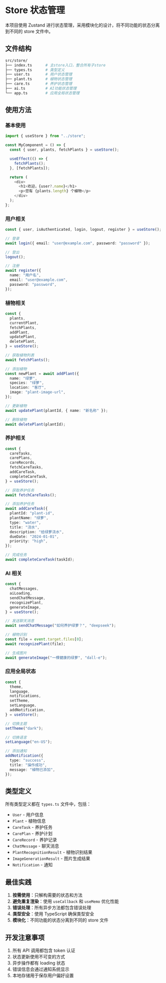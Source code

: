 # Store 状态管理

本项目使用 Zustand 进行状态管理，采用模块化的设计，将不同功能的状态分离到不同的 store 文件中。

## 文件结构

```bash
src/store/
├── index.ts      # 主store入口，整合所有子store
├── types.ts      # 类型定义
├── user.ts       # 用户状态管理
├── plant.ts      # 植物状态管理
├── care.ts       # 养护状态管理
├── ai.ts         # AI功能状态管理
└── app.ts        # 应用全局状态管理
```

## 使用方法

### 基本使用

```typescript
import { useStore } from "../store";

const MyComponent = () => {
  const { user, plants, fetchPlants } = useStore();

  useEffect(() => {
    fetchPlants();
  }, [fetchPlants]);

  return (
    <div>
      <h1>欢迎，{user?.name}</h1>
      <p>您有 {plants.length} 个植物</p>
    </div>
  );
};
```

### 用户相关

```typescript
const { user, isAuthenticated, login, logout, register } = useStore();

// 登录
await login({ email: "user@example.com", password: "password" });

// 登出
logout();

// 注册
await register({
  name: "用户名",
  email: "user@example.com",
  password: "password",
});
```

### 植物相关

```typescript
const {
  plants,
  currentPlant,
  fetchPlants,
  addPlant,
  updatePlant,
  deletePlant,
} = useStore();

// 获取植物列表
await fetchPlants();

// 添加植物
const newPlant = await addPlant({
  name: "绿萝",
  species: "绿萝",
  location: "客厅",
  image: "plant-image-url",
});

// 更新植物
await updatePlant(plantId, { name: "新名称" });

// 删除植物
await deletePlant(plantId);
```

### 养护相关

```typescript
const {
  careTasks,
  carePlans,
  careRecords,
  fetchCareTasks,
  addCareTask,
  completeCareTask,
} = useStore();

// 获取养护任务
await fetchCareTasks();

// 添加养护任务
await addCareTask({
  plantId: "plant-id",
  plantName: "绿萝",
  type: "water",
  title: "浇水",
  description: "给绿萝浇水",
  dueDate: "2024-01-01",
  priority: "high",
});

// 完成任务
await completeCareTask(taskId);
```

### AI 相关

```typescript
const {
  chatMessages,
  aiLoading,
  sendChatMessage,
  recognizePlant,
  generateImage,
} = useStore();

// 发送聊天消息
await sendChatMessage("如何养护绿萝？", "deepseek");

// 植物识别
const file = event.target.files[0];
await recognizePlant(file);

// 生成图片
await generateImage("一棵健康的绿萝", "dall-e");
```

### 应用全局状态

```typescript
const {
  theme,
  language,
  notifications,
  setTheme,
  setLanguage,
  addNotification,
} = useStore();

// 切换主题
setTheme("dark");

// 切换语言
setLanguage("en-US");

// 添加通知
addNotification({
  type: "success",
  title: "操作成功",
  message: "植物已添加",
});
```

## 类型定义

所有类型定义都在 `types.ts` 文件中，包括：

- `User` - 用户信息
- `Plant` - 植物信息
- `CareTask` - 养护任务
- `CarePlan` - 养护计划
- `CareRecord` - 养护记录
- `ChatMessage` - 聊天消息
- `PlantRecognitionResult` - 植物识别结果
- `ImageGenerationResult` - 图片生成结果
- `Notification` - 通知

## 最佳实践

1. **按需使用**：只解构需要的状态和方法
2. **避免重复渲染**：使用 `useCallback` 和 `useMemo` 优化性能
3. **错误处理**：所有异步方法都包含错误处理
4. **类型安全**：使用 TypeScript 确保类型安全
5. **模块化**：不同功能的状态分离到不同的 store 文件

## 开发注意事项

1. 所有 API 调用都包含 token 认证
2. 状态更新使用不可变的方式
3. 异步操作都有 loading 状态
4. 错误信息会通过通知系统显示
5. 本地存储用于保存用户偏好设置
